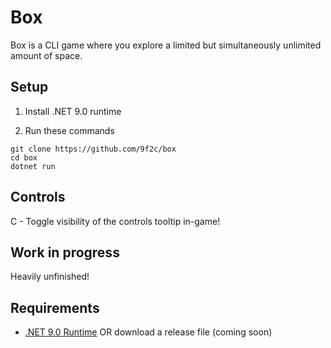 # Box

Box is a CLI game where you explore a limited but simultaneously unlimited amount of space.

## Setup
1. Install .NET 9.0 runtime

2. Run these commands
```
git clone https://github.com/9f2c/box
cd box
dotnet run
```

## Controls
C - Toggle visibility of the controls tooltip in-game!

## Work in progress
Heavily unfinished!

## Requirements
- [.NET 9.0 Runtime](https://dotnet.microsoft.com/en-us/download/dotnet/9.0) OR download a release file (coming soon)
